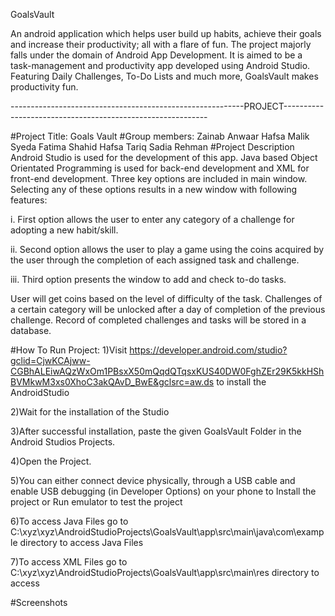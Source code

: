 GoalsVault

An android application which helps user build up habits, achieve their goals and increase their productivity; all with a flare of fun. The project majorly falls under the domain of Android App Development. It is aimed to be a task-management and productivity app developed using Android Studio. Featuring Daily Challenges, To-Do Lists and much more, GoalsVault makes productivity fun.

----------------------------------------------------------PROJECT-----------------------------------------------------------

#Project Title: Goals Vault
#Group members:
Zainab Anwaar
Hafsa Malik
Syeda Fatima Shahid
Hafsa Tariq
Sadia Rehman
#Project Description
Android Studio is used for the development of this app. Java based Object Orientated Programming is used for back-end development and XML for front-end development. Three key options are included in main window. Selecting any of these options results in a new window with following features:

i. First option allows the user to enter any category of a challenge for adopting a new habit/skill.

ii. Second option allows the user to play a game using the coins acquired by the user through the completion of each assigned task and challenge.

iii. Third option presents the window to add and check to-do tasks.

User will get coins based on the level of difficulty of the task. Challenges of a certain category will be unlocked after a day of completion of the previous challenge. Record of completed challenges and tasks will be stored in a database.

#How To Run Project:
1)Visit https://developer.android.com/studio?gclid=CjwKCAjww-CGBhALEiwAQzWxOm1PBsxX50mQqdQTqsxKUS40DW0FghZEr29K5kkHShBVMkwM3xs0XhoC3akQAvD_BwE&gclsrc=aw.ds to install the AndroidStudio

2)Wait for the installation of the Studio

3)After successful installation, paste the given GoalsVault Folder in the Android Studios Projects.

4)Open the Project.

5)You can either connect device physically, through a USB cable and enable USB debugging (in Developer Options) on your phone to Install the project or Run emulator to test the project

6)To access Java Files go to C:\xyz\xyz\AndroidStudioProjects\GoalsVault\app\src\main\java\com\example directory to access Java Files

7)To access XML Files go to C:\xyz\xyz\AndroidStudioProjects\GoalsVault\app\src\main\res directory to access

#Screenshots

